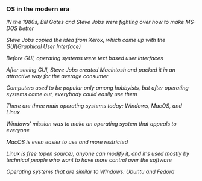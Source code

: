 ### OS in the modern era

_IN the 1980s, Bill Gates and Steve Jobs were fighting over how to make MS-DOS better_

_Steve Jobs copied the idea from Xerox, which came up with the GUI(Graphical User Interface)_

_Before GUI, operating systems were text based user interfaces_

_After seeing GUI, Steve Jobs created Macintosh and packed it in an attractive way for the average consumer_

_Computers used to be popular only  among hobbyists, but after operating systems came out, everybody could easily use them_

_There are three main operating systems today: WIndows, MacOS, and Linux_

_Windows' mission was to make an operating system that appeals to everyone_

_MacOS is even easier to use and more restricted_

_Linux is free (open source), anyone can modify it, and it's used mostly by technical people who want to have more control over the software_

_Operating systems that are similar to WIndows: Ubuntu and Fedora_

